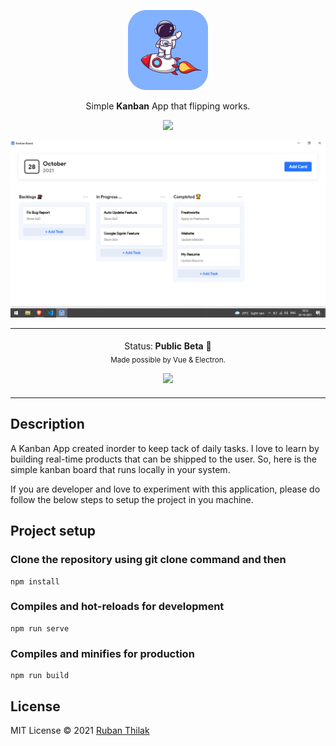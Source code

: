 
<p align="center">
<img src="./build/icons/128x128.png" alt="icon" />
</p>

<p align="center">Simple <b>Kanban</b> App that flipping works.</p>

<p align="center">
    <img src="https://img.shields.io/badge/Release-v1.0-orange?style=flat-square"/>
</p>

<p align="center">
<img src="./Screenshot.png" alt="icon" />
</p>

<p align="center">
<table>
<tbody>
<td align="center">
<img width="2000" height="0"><br>
Status: <b>Public Beta 🎉</b><br>
<sub> Made possible by Vue & Electron.</sub><br>
<p></p>
  <a href="https://github.com/Rubanthilak/kanban-board/releases/download/v1.0/Kanban.Board.Setup.1.0.0.exe">
    <img src="https://img.shields.io/badge/-Download-green?style=for-the-badge"/>
    </a>
<img width="2000" height="0"><br>
</td>
</tbody>
</table>

</p>

## Description

<div>
  <p>
    A Kanban App created inorder to keep tack of daily tasks. I love to learn by building real-time products that can be shipped to the user. So, here is the simple kanban board that runs locally in your system.
  </p>
  <p>
    If you are developer and love to experiment with this application, please do follow the below steps to setup the project in you machine.
  </p>
</div>

## Project setup

### Clone the repository using git clone command and then
```
npm install
```

### Compiles and hot-reloads for development

```
npm run serve
```

### Compiles and minifies for production

```
npm run build
```
## License

MIT License © 2021 [Ruban Thilak](https://github.com/rubanthilak)
